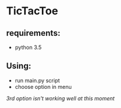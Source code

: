 # TicTacToe
## requirements:
- python 3.5
## Using:
- run main.py script
- choose option in menu


*3rd option isn't working well at this moment* 
